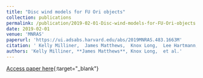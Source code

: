 ```yaml
---
title: "Disc wind models for FU Ori objects"
collection: publications
permalink: /publication/2019-02-01-Disc-wind-models-for-FU-Ori-objects
date: 2019-02-01
venue: 'MNRAS'
paperurl: 'https://ui.adsabs.harvard.edu/abs/2019MNRAS.483.1663M'
citation: ' Kelly Milliner,  James Matthews,  Knox Long,  Lee Hartmann, &quot;Disc wind models for FU Ori objects.&quot; MNRAS, 2019.'
authors: 'Kelly Milliner, **James Matthews**, Knox Long,  et al.'
---
```

[Access paper here](https://ui.adsabs.harvard.edu/abs/2019MNRAS.483.1663M){:target="_blank"}
